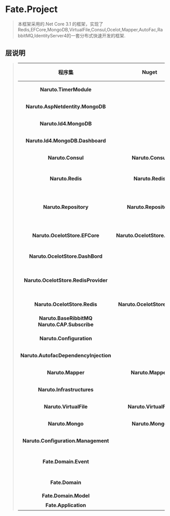 ﻿# Fate.Project 
> 本框架采用的.Net Core 3.1 的框架，实现了Redis,EFCore,MongoDB,VirtualFile,Consul,Ocelot,Mapper,AutoFac,RabbitMQ,IdentityServer4的一套分布式快速开发的框架.
## 层说明
>| 程序集| Nuget| 状态 |注释 |
>| :-----:| :----:|:----:| :----: |
>| <b>Naruto.TimerModule</b> | | 计划 | 任务调度模块 |
>| <b>Naruto.AspNetdentity.MongoDB</b> | | 开发 | 更改Identity的存储方式为Mongodb |
>| <b>Naruto.Id4.MongoDB</b> | | 维护 | 更改IdentityServer4的存储方式为Mongodb |
>| <b>Naruto.Id4.MongoDB.Dashboard</b> | | 计划 | 操作存储的面板 |
>| <b>Naruto.Consul</b> | <b>Naruto.Consul</b>| 维护 |实现了consul的服务发现和服务注册，还有数据的仓储 |
>| <b>Naruto.Redis</b> | <b>Naruto.Redis</b> | 维护 | 使用<b>StackExchange.Redis</b>实现对Redis访问层的封装，客户端支持集群的配置 |
>| <b>Naruto.Repository</b> | <b>Naruto.Repository</b>| 维护 |使用EFCore来实现了数据库访问的封装，支持工作单元，仓储，分库，多上下文模式，支持一主多从配置. |
>| <b>Naruto.OcelotStore.EFCore</b> | <b>Naruto.OcelotStore.EFCore</b>| 维护  |是对Ocelot的原来网关的扩展，改变原有的从文件中读取配置的方法，替换成数据库中读取配置信息 |
>| <b>Naruto.OcelotStore.DashBord</b> | | 计划 | ocelot操作存储的面板 |
>| <b>Naruto.OcelotStore.RedisProvider</b> | | 维护  | 替换IInternalConfigurationRepository接口的实现从内存操作改为从redis中操作 |
>| <b>Naruto.OcelotStore.Redis</b> | <b>Naruto.OcelotStore.Redis</b> | 维护 |是对Ocelot的原有网关的扩展，将数据存储到Redis缓存中|
>| <b>Naruto.BaseRibbitMQ</b><br/><b>Naruto.CAP.Subscribe</b> | | 维护 | 共同实现发布订阅.异步消息队列 |
>| <b>Naruto.Configuration</b> || 维护 | 是对Core原有的配置信息获取进行扩展，改成从远程获取 |
>| <b>Naruto.AutofacDependencyInjection</b> || 维护  | 使用Autofac替换原有的Unity依赖注入 |
>| <b>Naruto.Mapper</b> | <b>Naruto.Mapper</b> | 维护 |  使用的AutoMapper进行实体映射 |
>| <b>Naruto.Infrastructures</b> | | 维护 | 基础设施层|
>| <b>Naruto.VirtualFile</b> | <b>Naruto.VirtualFile</b> | 维护 | 虚拟文件系统 |
>|<b>Naruto.Mongo</b> | <b>Naruto.Mongo</b>| 维护  | MongoDB仓储 |
>| <b>Naruto.Configuration.Management</b> | | 维护 | 配置中心的面板和配置中间件提供 |
>| <b>Fate.Domain.Event</b> | | 维护 | 实现领域服务的事件总线，底板使用的Redis作为数据存储，缓存订阅的事件 |
>| <b>Fate.Domain</b> | |  | 领域层，业务的核心层，负责需求的书写 |
>| <b>Fate.Domain.Model</b> | |  | 领域实体层 |
>| <b>Fate.Application</b> | |  | 应用层 |